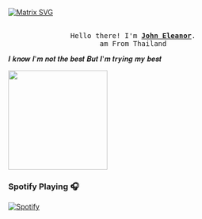  [![Matrix SVG](https://raw.githubusercontent.com/rodrigograca31/rodrigograca31/master/matrix.svg)](https://www.youtube.com/watch?v=SDkAGkd4NLc) 
<p align="center">
  <br>
  <samp>
    Hello there! I'm <b><a rel="nofollow noopener noreferrer" target="_blank" href="">John Eleanor</a></b>.
    <br>am From Thailand<br>
   <p>𝑰 𝒌𝒏𝒐𝒘 𝑰'𝒎 𝒏𝒐𝒕 𝒕𝒉𝒆 𝒃𝒆𝒔𝒕
𝑩𝒖𝒕 𝑰'𝒎 𝒕𝒓𝒚𝒊𝒏𝒈 𝒎𝒚 𝒃𝒆𝒔𝒕</p>

</samp>

  <img src="https://c.tenor.com/0qAd70Q3S6wAAAAd/hamtaro.gif" width="200"/>

</p>

### Spotify Playing 🎧
[![Spotify](https://novatorem.visualbean.vercel.app/api/spotify)](https://open.spotify.com/user/ckepjpsq66x0dfraqmyp0yahl)



<!-- <p align="center">
  <a rel="follow my instagram" target="_blank" href="https://www.instagram.com/mns.genius/">
  <img src="https://www.manitawedding.com/wp-content/uploads/2018/05/instagram-logo-png-transparent-background-800x799.png" width="30px" alt="Twitter"></a>
  &nbsp; 
  &nbsp;
  <a rel="follow my youtube" target="_blank" href="https://www.youtube.com/channel/UC8a5a2nCLOs1HaLgF1iwcPQ">
  <img src="https://raw.githubusercontent.com/TanZng/TanZng/master/assets/youtube.png" width="30px" alt="YouTube"></a>
  &nbsp;
  &nbsp;
  <a rel="follow my facebook" target="_blank" href="https://www.facebook.com/mns.genius">
  <img src="https://upload.wikimedia.org/wikipedia/commons/thumb/0/05/Facebook_Logo_%282019%29.png/1024px-Facebook_Logo_%282019%29.png" width="23px" alt="Secret"></a>
</p>  -->



